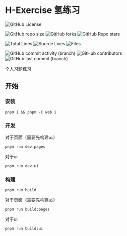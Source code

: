 # H-Exercise 氢练习

[//]: # (概览)

![GitHub License](https://img.shields.io/github/license/Yin-Jinlong/he6e)

[//]: # (仓库信息)

![GitHub repo size](https://img.shields.io/github/repo-size/Yin-Jinlong/he6e)
![GitHub forks](https://img.shields.io/github/forks/Yin-Jinlong/he6e)
![GitHub Repo stars](https://img.shields.io/github/stars/Yin-Jinlong/he6e)

[//]: # (统计)

![Total Lines](https://tokei.rs/b1/github/Yin-Jinlong/he6e)
![Source Lines](https://tokei.rs/b1/github/Yin-Jinlong/he6e?category=code)
![Files](https://tokei.rs/b1/github/Yin-Jinlong/he6e?category=files)

[//]: # (活动)

![GitHub commit activity (branch)](https://img.shields.io/github/commit-activity/m/Yin-Jinlong/he6e)
![GitHub contributors](https://img.shields.io/github/contributors/Yin-Jinlong/he6e)
![GitHub last commit (branch)](https://img.shields.io/github/last-commit/Yin-Jinlong/he6e/main)

个人习题练习

## 开始

### 安装

```shell
pnpm i && pnpm -C web i
```

### 开发

对于页面（需要先构建`ui`）

```shell
pnpm run dev:pages
```

对于ui

```shell
pnpm run dev:ui
```

### 构建

```shell
pnpm run build
```

对于页面（需要先构建`ui`）

```shell
pnpm run build:pages
```

对于ui

```shell
pnpm run build:ui
```
